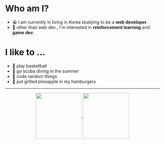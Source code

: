 # Who am I?

- 😀 I am currently in living in Korea studying to be a **web developer**.
- 🤖 other than web dev., I'm interested in **reinforcement learning** and **game dev.**

# I like to ...
- 🏀 play basketball
- 🐳 go scuba diving in the summer
- 💩 code random things
- 🍍 put grilled pineapple in my hamburgers

<hr>

<div align="center">
  <a href="https://github-readme-stats.vercel.app/api/top-langs/?username=ririro93&layout=compact">
    <img align="center" src="https://github-readme-stats.vercel.app/api/top-langs/?username=ririro93&layout=compact" height="150"/>
  </a>
  <a href="https://github-readme-stats.vercel.app/api?username=ririro93">
    <img align="center" src="https://github-readme-stats.vercel.app/api?username=ririro93" height="150"/>
  </a>
</div>
